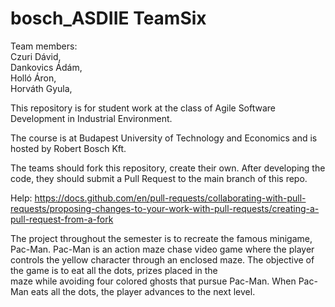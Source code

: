 # bosch_ASDIIE TeamSix
Team members:  
Czuri Dávid,  
Dankovics Ádám,  
Holló Áron,  
Horváth Gyula,  


This repository is for student work at the class of Agile Software Development in Industrial Environment.

The course is at Budapest University of Technology and Economics and is hosted by Robert Bosch Kft.

The teams should fork this repository, create their own. After developing the code, they should submit a Pull Request to the main branch of this repo.

Help: https://docs.github.com/en/pull-requests/collaborating-with-pull-requests/proposing-changes-to-your-work-with-pull-requests/creating-a-pull-request-from-a-fork


The project throughout the semester is to recreate the famous minigame, Pac-Man. Pac-Man is an action maze chase video game where the player  
controls the yellow character through an enclosed maze. The objective of the game is to eat all the dots, prizes placed in the  
maze while avoiding four colored ghosts that pursue Pac-Man. When Pac-Man eats all the dots, the player advances to the next level.
